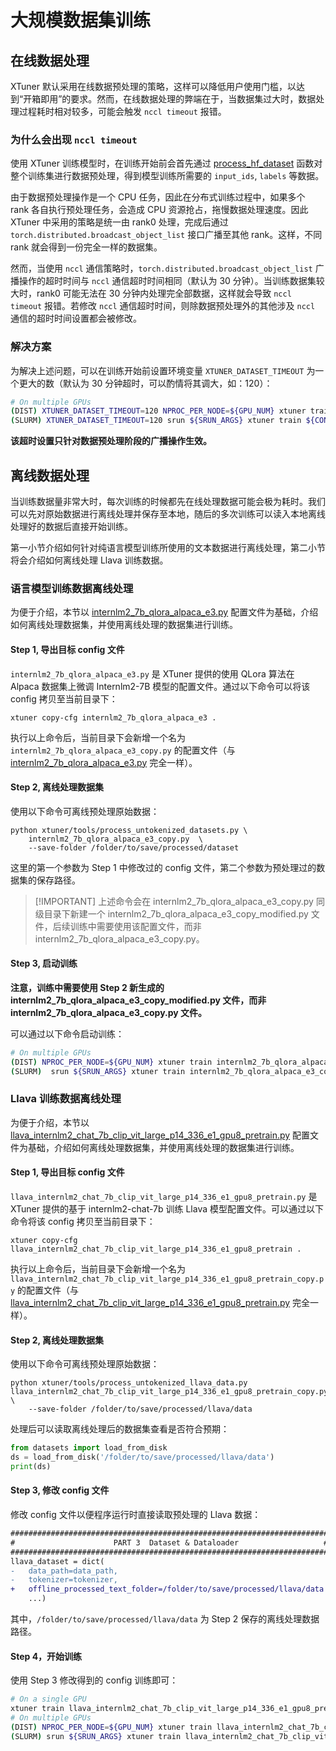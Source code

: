 # 大规模数据集训练

## 在线数据处理

XTuner 默认采用在线数据预处理的策略，这样可以降低用户使用门槛，以达到“开箱即用”的要求。然而，在线数据处理的弊端在于，当数据集过大时，数据处理过程耗时相对较多，可能会触发 `nccl timeout` 报错。

### 为什么会出现 `nccl timeout`

使用 XTuner 训练模型时，在训练开始前会首先通过 [process_hf_dataset](https://github.com/InternLM/xtuner/blob/32e3e5f0581998fd84f30f8a1847554a287c161a/xtuner/dataset/huggingface.py#L222) 函数对整个训练集进行数据预处理，得到模型训练所需要的 `input_ids`, `labels` 等数据。

由于数据预处理操作是一个 CPU 任务，因此在分布式训练过程中，如果多个 rank 各自执行预处理任务，会造成 CPU 资源抢占，拖慢数据处理速度。因此 XTuner 中采用的策略是统一由 rank0 处理，完成后通过 `torch.distributed.broadcast_object_list` 接口广播至其他 rank。这样，不同 rank 就会得到一份完全一样的数据集。

然而，当使用 `nccl` 通信策略时，`torch.distributed.broadcast_object_list` 广播操作的超时时间与 `nccl` 通信超时时间相同（默认为 30 分钟）。当训练数据集较大时，rank0 可能无法在 30 分钟内处理完全部数据，这样就会导致 `nccl timeout` 报错。若修改 `nccl` 通信超时时间，则除数据预处理外的其他涉及 `nccl` 通信的超时时间设置都会被修改。

### 解决方案

为解决上述问题，可以在训练开始前设置环境变量 `XTUNER_DATASET_TIMEOUT` 为一个更大的数（默认为 30 分钟超时，可以酌情将其调大，如：120）：

```bash
# On multiple GPUs
(DIST) XTUNER_DATASET_TIMEOUT=120 NPROC_PER_NODE=${GPU_NUM} xtuner train ${CONFIG_NAME_OR_PATH} --deepspeed deepspeed_zero1
(SLURM) XTUNER_DATASET_TIMEOUT=120 srun ${SRUN_ARGS} xtuner train ${CONFIG_NAME_OR_PATH} --launcher slurm --deepspeed deepspeed_zero1
```

**该超时设置只针对数据预处理阶段的广播操作生效。**

## 离线数据处理

当训练数据量非常大时，每次训练的时候都先在线处理数据可能会极为耗时。我们可以先对原始数据进行离线处理并保存至本地，随后的多次训练可以读入本地离线处理好的数据后直接开始训练。

第一小节介绍如何针对纯语言模型训练所使用的文本数据进行离线处理，第二小节将会介绍如何离线处理 Llava 训练数据。

### 语言模型训练数据离线处理

为便于介绍，本节以 [internlm2_7b_qlora_alpaca_e3.py](https://github.com/InternLM/xtuner/blob/main/xtuner/configs/internlm/internlm2_7b/internlm2_7b_qlora_alpaca_e3.py) 配置文件为基础，介绍如何离线处理数据集，并使用离线处理的数据集进行训练。

#### Step 1, 导出目标 config 文件

`internlm2_7b_qlora_alpaca_e3.py` 是 XTuner 提供的使用 QLora 算法在 Alpaca 数据集上微调 Internlm2-7B 模型的配置文件。通过以下命令可以将该 config 拷贝至当前目录下：

```
xtuner copy-cfg internlm2_7b_qlora_alpaca_e3 .
```

执行以上命令后，当前目录下会新增一个名为 `internlm2_7b_qlora_alpaca_e3_copy.py` 的配置文件（与 [internlm2_7b_qlora_alpaca_e3.py](https://github.com/InternLM/xtuner/blob/main/xtuner/configs/internlm/internlm2_7b/internlm2_7b_qlora_alpaca_e3.py) 完全一样）。

#### Step 2, 离线处理数据集

使用以下命令可离线预处理原始数据：

```
python xtuner/tools/process_untokenized_datasets.py \
    internlm2_7b_qlora_alpaca_e3_copy.py  \
    --save-folder /folder/to/save/processed/dataset
```

这里的第一个参数为 Step 1 中修改过的 config 文件，第二个参数为预处理过的数据集的保存路径。

> \[!IMPORTANT\]
> 上述命令会在 internlm2_7b_qlora_alpaca_e3_copy.py 同级目录下新建一个 internlm2_7b_qlora_alpaca_e3_copy_modified.py 文件，后续训练中需要使用该配置文件，而非 internlm2_7b_qlora_alpaca_e3_copy.py。

#### Step 3, 启动训练

**注意，训练中需要使用 Step 2 新生成的 internlm2_7b_qlora_alpaca_e3_copy_modified.py 文件，而非 internlm2_7b_qlora_alpaca_e3_copy.py 文件。**

可以通过以下命令启动训练：

```bash
# On multiple GPUs
(DIST) NPROC_PER_NODE=${GPU_NUM} xtuner train internlm2_7b_qlora_alpaca_e3_copy_modified.py --deepspeed deepspeed_zero1
(SLURM)  srun ${SRUN_ARGS} xtuner train internlm2_7b_qlora_alpaca_e3_copy_modified.py --launcher slurm --deepspeed deepspeed_zero1
```

### Llava 训练数据离线处理

为便于介绍，本节以 [llava_internlm2_chat_7b_clip_vit_large_p14_336_e1_gpu8_pretrain.py](https://github.com/InternLM/xtuner/blob/main/xtuner/configs/llava/internlm2_chat_7b_clip_vit_large_p14_336/pretrain/llava_internlm2_chat_7b_clip_vit_large_p14_336_e1_gpu8_pretrain.py) 配置文件为基础，介绍如何离线处理数据集，并使用离线处理的数据集进行训练。

#### Step 1, 导出目标 config 文件

`llava_internlm2_chat_7b_clip_vit_large_p14_336_e1_gpu8_pretrain.py` 是 XTuner 提供的基于 internlm2-chat-7b 训练 Llava 模型配置文件。可以通过以下命令将该 config 拷贝至当前目录下：

```
xtuner copy-cfg llava_internlm2_chat_7b_clip_vit_large_p14_336_e1_gpu8_pretrain .
```

执行以上命令后，当前目录下会新增一个名为 `llava_internlm2_chat_7b_clip_vit_large_p14_336_e1_gpu8_pretrain_copy.py` 的配置文件（与 [llava_internlm2_chat_7b_clip_vit_large_p14_336_e1_gpu8_pretrain.py](https://github.com/InternLM/xtuner/blob/main/xtuner/configs/llava/internlm2_chat_7b_clip_vit_large_p14_336/pretrain/llava_internlm2_chat_7b_clip_vit_large_p14_336_e1_gpu8_pretrain.py) 完全一样）。

#### Step 2, 离线处理数据集

使用以下命令可离线预处理原始数据：

```
python xtuner/tools/process_untokenized_llava_data.py llava_internlm2_chat_7b_clip_vit_large_p14_336_e1_gpu8_pretrain_copy.py \
    --save-folder /folder/to/save/processed/llava/data
```

处理后可以读取离线处理后的数据集查看是否符合预期：

```python
from datasets import load_from_disk
ds = load_from_disk('/folder/to/save/processed/llava/data')
print(ds)
```

#### Step 3, 修改 config 文件

修改 config 文件以便程序运行时直接读取预处理的 Llava 数据：

```diff
#######################################################################
#                      PART 3  Dataset & Dataloader                   #
#######################################################################
llava_dataset = dict(
-   data_path=data_path,
-   tokenizer=tokenizer,
+   offline_processed_text_folder=/folder/to/save/processed/llava/data
    ...)
```

其中，`/folder/to/save/processed/llava/data` 为 Step 2 保存的离线处理数据路径。

#### Step 4，开始训练

使用 Step 3 修改得到的 config 训练即可：

```bash
# On a single GPU
xtuner train llava_internlm2_chat_7b_clip_vit_large_p14_336_e1_gpu8_pretrain_copy.py --deepspeed deepspeed_zero2
# On multiple GPUs
(DIST) NPROC_PER_NODE=${GPU_NUM} xtuner train llava_internlm2_chat_7b_clip_vit_large_p14_336_e1_gpu8_pretrain_copy.py --deepspeed deepspeed_zero2
(SLURM) srun ${SRUN_ARGS} xtuner train llava_internlm2_chat_7b_clip_vit_large_p14_336_e1_gpu8_pretrain_copy.py --launcher slurm --deepspeed deepspeed_zero2
```

